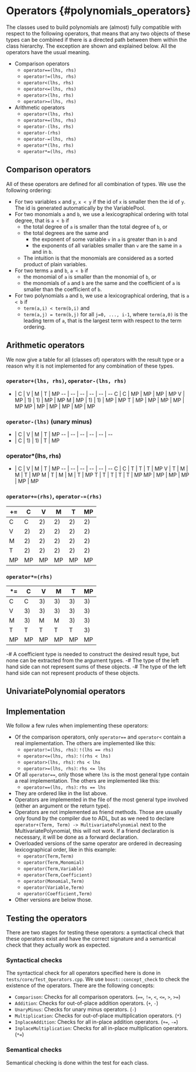Operators {#polynomials_operators}
=====

The classes used to build polynomials are (almost) fully compatible with respect to the following operators, that means that any two objects of these types can be combined if there is a directed path between them within the class hierarchy.
The exception are shown and explained below. All the operators have the usual meaning.

- Comparison operators
  - `operator==(lhs, rhs)`
  - `operator!=(lhs, rhs)`
  - `operator<(lhs, rhs)`
  - `operator<=(lhs, rhs)`
  - `operator>(lhs, rhs)`
  - `operator>=(lhs, rhs)`
- Arithmetic operators
  - `operator+(lhs, rhs)`
  - `operator+=(lhs, rhs)`
  - `operator-(lhs, rhs)`
  - `operator-(rhs)`
  - `operator-=(lhs, rhs)`
  - `operator*(lhs, rhs)`
  - `operator*=(lhs, rhs)`

## Comparison operators
All of these operators are defined for all combination of types.
We use the following ordering:
- For two variables `x` and `y`, `x < y` if the id of `x` is smaller then the id of `y`. The id is generated automatically by the VariablePool.
- For two monomials `a` and `b`, we use a lexicographical ordering with total degree, that is `a < b` if 
  - the total degree of `a` is smaller than the total degree of `b`, or
  - the total degrees are the same and
    - the exponent of some variable `v` in `a` is greater than in `b` and
    - the exponents of all variables smaller than `v` are the same in `a` and in `b`.
  - The intuition is that the monomials are considered as a sorted product of plain variables.
- For two terms `a` and `b`, `a < b` if
  - the monomial of `a` is smaller than the monomial of `b`, or
  - the monomials of `a` and `b` are the same and the coefficient of `a` is smaller than the coefficient of `b`.
- For two polynomials `a` and `b`, we use a lexicographical ordering, that is `a < b` if
  - `term(a,i) < term(b,i)` and
  - `term(a,j) = term(b,j)` for all `j=0, ..., i-1`, where `term(a,0)` is the leading term of `a`, that is the largest term with respect to the term ordering.

## Arithmetic operators
We now give a table for all (classes of) operators with the result type or a reason why it is not implemented for any combination of these types.

### `operator+(lhs, rhs)`, `operator-(lhs, rhs)`
+  | C  | V  | M  | T  | MP
-- | -- | -- | -- | -- | --
C  | C  | MP | MP | MP | MP
V  | MP | 1) | 1) | MP | MP
M  | MP | 1) | 1) | MP | MP
T  | MP | MP | MP | MP | MP
MP | MP | MP | MP | MP | MP

### `operator-(lhs)` (unary minus)
-  | C  | V  | M  | T  | MP
-- | -- | -- | -- | -- | --
-  | C  | 1) | 1) | T  | MP

### operator*(lhs, rhs)
*  | C  | V  | M  | T  | MP
-- | -- | -- | -- | -- | --
C  | C  | T  | T  | T  | MP
V  | T  | M  | M  | T  | MP
M  | T  | M  | M  | T  | MP
T  | T  | T  | T  | T  | MP
MP | MP | MP | MP | MP | MP

### `operator+=(rhs)`, `operator-=(rhs)`
+= | C  | V  | M  | T  | MP
-- | -- | -- | -- | -- | --
C  | C  | 2) | 2) | 2) | 2)
V  | 2) | 2) | 2) | 2) | 2)
M  | 2) | 2) | 2) | 2) | 2)
T  | 2) | 2) | 2) | 2) | 2)
MP | MP | MP | MP | MP | MP

### `operator*=(rhs)`
*= | C  | V  | M  | T  | MP
-- | -- | -- | -- | -- | --
C  | C  | 3) | 3) | 3) | 3)
V  | 3) | 3) | 3) | 3) | 3)
M  | 3) | M  | M  | 3) | 3)
T  | T  | T  | T  | T  | 3)
MP | MP | MP | MP | MP | MP

-# A coefficient type is needed to construct the desired result type, but none can be extracted from the argument types.
-# The type of the left hand side can not represent sums of these objects.
-# The type of the left hand side can not represent products of these objects.

## UnivariatePolynomial operators


## Implementation
We follow a few rules when implementing these operators:
- Of the comparison operators, only `operator==` and `operator<` contain a real implementation. The others are implemented like this:
  - `operator!=(lhs, rhs)`: `!(lhs == rhs)`
  - `operator<=(lhs, rhs)`: `!(rhs < lhs)`
  - `operator>(lhs, rhs)`: `rhs < lhs`
  - `operator>=(lhs, rhs)`: `rhs <= lhs`
- Of all `operator==`, only those where `lhs` is the most general type contain a real implementation. The others are implemented like this:
  - `operator==(lhs, rhs)`: `rhs == lhs`
- They are ordered like in the list above.
- Operators are implemented in the file of the most general type involved (either an argument or the return type).
- Operators are not implemented as friend methods. Those are usually only found by the compiler due to ADL, but as we need to declare `operator+(Term, Term) -> MultivariatePolynomial` next to the MultivariatePolynomial, this will not work. If a friend declaration is necessary, it will be done as a forward declaration.
- Overloaded versions of the same operator are ordered in decreasing lexicographical order, like in this example:
  - `operator(Term,Term)`
  - `operator(Term,Monomial)`
  - `operator(Term,Variable)`
  - `operator(Term,Coefficient)`
  - `operator(Monomial,Term)`
  - `operator(Variable,Term)`
  - `operator(Coefficient,Term)`
- Other versions are below those.

## Testing the operators
There are two stages for testing these operators: a syntactical check that these operators exist and have the correct signature and a semantical check that they actually work as expected.

### Syntactical checks
The syntactical check for all operators specified here is done in `tests/core/Test_Operators.cpp`.
We use `boost::concept_check` to check the existence of the operators. There are the following concepts:

- `Comparison`: Checks for all comparison operators. (`==`, `!=`, `<`, `<=`, `>`, `>=`)
- `Addition`: Checks for out-of-place addition operators. (`+`, `-`)
- `UnaryMinus`: Checks for unary minus operators. (`-`)
- `Multiplication`: Checks for out-of-place multiplication operators. (`*`)
- `InplaceAddition`: Checks for all in-place addition operators. (`+=`, `-=`)
- `InplaceMultiplication`: Checks for all in-place multiplication operators. (`*=`)

### Semantical checks
Semantical checking is done within the test for each class.
